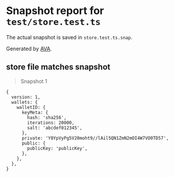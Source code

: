 # Snapshot report for `test/store.test.ts`

The actual snapshot is saved in `store.test.ts.snap`.

Generated by [AVA](https://ava.li).

## store file matches snapshot

> Snapshot 1

    {
      version: 1,
      wallets: {
        walletID: {
          keyMeta: {
            hash: 'sha256',
            iterations: 20000,
            salt: 'abcdef012345',
          },
          private: 'Y8YpVyPg5V20moht9//lAil5QN1ZmN2mOI4W7VO0TD57',
          public: {
            publicKey: 'publicKey',
          },
        },
      },
    }
